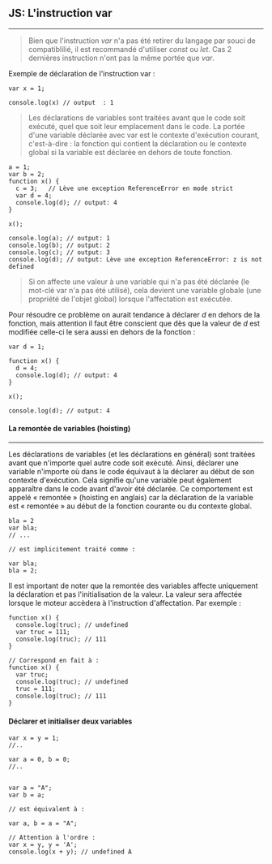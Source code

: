 ## JS: L'instruction var
--- 
> Bien que l'instruction *var* n'a pas été retirer du langage par souci de compatiblilié, il est recommandé d'utiliser *const* ou *let*. Cas 2 dernières instruction n'ont pas la même portée que *var*.

Exemple de déclaration de l'instruction var :
```
var x = 1;

console.log(x) // output  : 1
```

>Les déclarations de variables sont traitées avant que le code soit exécuté, quel que soit leur emplacement dans le code. La portée d'une variable déclarée avec var est le contexte d'exécution courant, c'est-à-dire : la fonction qui contient la déclaration ou le contexte global si la variable est déclarée en dehors de toute fonction.

```
a = 1;
var b = 2;
function x() {
  c = 3;   // Lève une exception ReferenceError en mode strict
  var d = 4;
  console.log(d); // output: 4
}

x();

console.log(a); // output: 1
console.log(b); // output: 2
console.log(c); // output: 3
console.log(d); // output: Lève une exception ReferenceError: z is not defined 
```
>Si on affecte une valeur à une variable qui n'a pas été déclarée (le mot-clé var n'a pas été utilisé), cela devient une variable globale (une propriété de l'objet global) lorsque l'affectation est exécutée.

Pour résoudre ce problème on aurait tendance à déclarer *d* en dehors de la fonction, mais attention il faut être conscient que dès que la valeur de *d* est modifiée celle-ci le sera aussi en dehors de la fonction  :

```
var d = 1;

function x() {
  d = 4;
  console.log(d); // output: 4
}

x();

console.log(d); // output: 4
```

#### La remontée de variables (hoisting)
---

Les déclarations de variables (et les déclarations en général) sont traitées avant que n'importe quel autre code soit exécuté. Ainsi, déclarer une variable n'importe où dans le code équivaut à la déclarer au début de son contexte d'exécution. Cela signifie qu'une variable peut également apparaître dans le code avant d'avoir été déclarée. Ce comportement est appelé « remontée » (hoisting en anglais) car la déclaration de la variable est « remontée » au début de la fonction courante ou du contexte global.

```
bla = 2
var bla;
// ...

// est implicitement traité comme :

var bla;
bla = 2;
```

Il est important de noter que la remontée des variables affecte uniquement la déclaration et pas l'initialisation de la valeur. La valeur sera affectée lorsque le moteur accèdera à l'instruction d'affectation. Par exemple :

```
function x() {
  console.log(truc); // undefined
  var truc = 111;
  console.log(truc); // 111
}

// Correspond en fait à : 
function x() {
  var truc;
  console.log(truc); // undefined
  truc = 111;
  console.log(truc); // 111
}
```
#### Déclarer et initialiser deux variables

```
var x = y = 1;
//..

var a = 0, b = 0;
//..


var a = "A";
var b = a;

// est équivalent à :

var a, b = a = "A";

// Attention à l'ordre :
var x = y, y = 'A';
console.log(x + y); // undefined A
```
